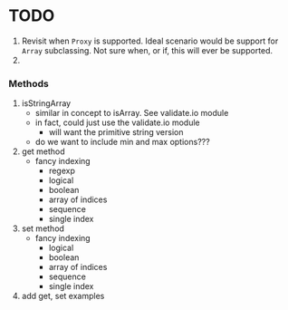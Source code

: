 TODO
====

1. Revisit when `Proxy` is supported. Ideal scenario would be support for `Array` subclassing. Not sure when, or if, this will ever be supported.
2. 


### Methods

1. isStringArray
	-	similar in concept to isArray. See validate.io module
	-	in fact, could just use the validate.io module
		-	will want the primitive string version
	-	do we want to include min and max options???
2. get method
	-	fancy indexing
		-	regexp
		-	logical
		-	boolean
		-	array of indices
		-	sequence
		-	single index
3. set method
	-	fancy indexing
		-	logical
		-	boolean
		-	array of indices
		-	sequence
		-	single index
4. add get, set examples
